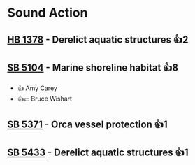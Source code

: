 # Sound Action

## [HB 1378](/bill/2023-24/hb/1378/) - Derelict aquatic structures 👍2  

## [SB 5104](/bill/2023-24/sb/5104/) - Marine shoreline habitat 👍8  
* 👍 Amy Carey
* 👍💵 Bruce Wishart

## [SB 5371](/bill/2023-24/sb/5371/) - Orca vessel protection 👍1  

## [SB 5433](/bill/2023-24/sb/5433/) - Derelict aquatic structures 👍1  